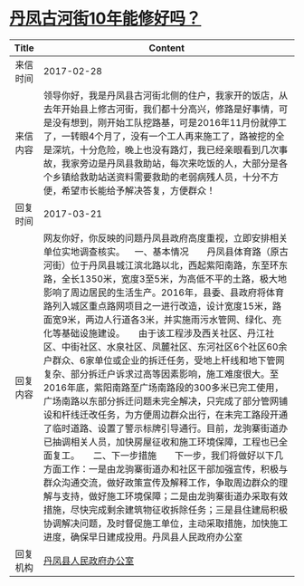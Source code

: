 # <a href="http://www.shangluo.gov.cn/zmhd/ldxxxx.jsp?urltype=leadermail.LeaderMailContentUrl&wbtreeid=1112&leadermailid=4012">丹凤古河街10年能修好吗？</a>
| Title |                                                                                                                                                                                                                                                                                                                     Content                                                                                                                                                                                                                                                                                                                     |
|:-----:|-------------------------------------------------------------------------------------------------------------------------------------------------------------------------------------------------------------------------------------------------------------------------------------------------------------------------------------------------------------------------------------------------------------------------------------------------------------------------------------------------------------------------------------------------------------------------------------------------------------------------------------------------|
| 来信时间  | 2017-02-28                                                                                                                                                                                                                                                                                                                                                                                                                                                                                                                                                                                                                                      |
| 来信内容  | 领导你好，我是丹凤县古河街北侧的住户，我家开的饭店，从去年开始县上修古河街，我们都十分高兴，修路是好事情，可是没有想到，刚开始工队挖路基，可是2016年11月份就停工了，一转眼4个月了，没有一个工人再来施工了，路被挖的全是深坑，十分危险，晚上也没有路灯，我已经亲眼看到几次事故，我家旁边是丹凤县救助站，每次来吃饭的人，大部分是各个乡镇给救助站送资料需要救助的老弱病残人员，十分不方便，希望市长能给予解决答复，方便群众！                                                                                                                                                                                                                                                                                                                                                                                                                               |
| 回复时间  | 2017-03-21                                                                                                                                                                                                                                                                                                                                                                                                                                                                                                                                                                                                                                      |
| 回复内容  | 网友你好，你反映的问题丹凤县政府高度重视，立即安排相关单位实地调查核实。    一、基本情况　　丹凤县体育路（原古河街）位于丹凤县城江滨北路以北，西起紫阳南路，东至环东路，全长1350米，宽度3至5米，为高低不平的土路，极大地影响了周边居民的生活生产。2016年，县委、县政府将体育路列入城区重点路网项目之一进行改造，设计宽度15米，路面宽9米，两边人行道各3米，并实施雨污水管网、绿化、亮化等基础设施建设。　　由于该工程涉及西关社区、丹江社区、中街社区、水泉社区、凤麓社区、东河社区6个社区60余户群众、6家单位或企业的拆迁任务，受地上杆线和地下管网复杂、部分拆迁户诉求过高等因素影响，施工难度很大。至2016年底，紫阳南路至广场南路段的300多米已完工使用，广场南路以东部分拆迁问题未完全解决，只完成了部分管网铺设和杆线迁改任务，为方便周边群众出行，在未完工路段开通了临时道路、设置了警示标牌引导通行。目前，龙驹寨街道办已抽调相关人员，加快房屋征收和施工环境保障，工程也已全面复工。　　二、下一步措施　　下一步，我们将做好以下几方面工作：一是由龙驹寨街道办和社区干部加强宣传，积极与群众沟通交流，做好政策宣传及解释工作，争取周边群众的理解与支持，做好施工环境保障；二是由龙驹寨街道办采取有效措施，尽快完成剩余建筑物征收拆除任务；三是县住建局积极协调解决问题，及时督促施工单位，主动采取措施，加快施工进度，确保早日建成投用。丹凤县人民政府办公室 |
| 回复机构  | <a href="../../categories/agencies/丹凤县人民政府办公室.md">丹凤县人民政府办公室</a>                                                                                                                                                                                                                                                                                                                                                                                                                                                                                                                                                                                |